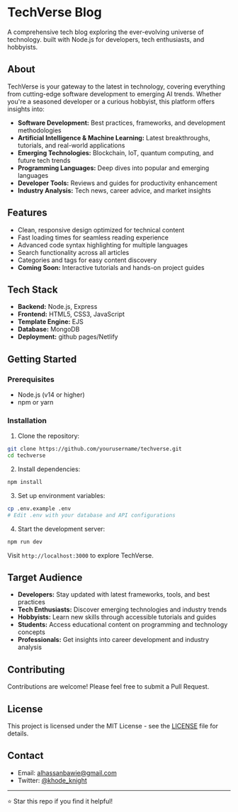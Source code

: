 # TechVerse Blog

A comprehensive tech blog exploring the ever-evolving universe of technology.
 built with Node.js for developers, tech enthusiasts, and hobbyists.

## About

TechVerse is your gateway to the latest in technology, covering everything from cutting-edge software development to emerging AI trends. Whether you're a seasoned developer or a curious hobbyist, this platform offers insights into:

- **Software Development:** Best practices, frameworks, and development methodologies
- **Artificial Intelligence & Machine Learning:** Latest breakthroughs, tutorials, and real-world applications
- **Emerging Technologies:** Blockchain, IoT, quantum computing, and future tech trends
- **Programming Languages:** Deep dives into popular and emerging languages
- **Developer Tools:** Reviews and guides for productivity enhancement
- **Industry Analysis:** Tech news, career advice, and market insights

## Features

- Clean, responsive design optimized for technical content
- Fast loading times for seamless reading experience
- Advanced code syntax highlighting for multiple languages
- Search functionality across all articles
- Categories and tags for easy content discovery
- **Coming Soon:** Interactive tutorials and hands-on project guides

## Tech Stack

- **Backend:** Node.js, Express
- **Frontend:** HTML5, CSS3, JavaScript
- **Template Engine:** EJS
- **Database:** MongoDB
- **Deployment:** github pages/Netlify

## Getting Started

### Prerequisites
- Node.js (v14 or higher)
- npm or yarn

### Installation

1. Clone the repository:
```bash
git clone https://github.com/yourusername/techverse.git
cd techverse
```

2. Install dependencies:
```bash
npm install
```

3. Set up environment variables:
```bash
cp .env.example .env
# Edit .env with your database and API configurations
```

4. Start the development server:
```bash
npm run dev
```

Visit `http://localhost:3000` to explore TechVerse.

## Target Audience

- **Developers:** Stay updated with latest frameworks, tools, and best practices
- **Tech Enthusiasts:** Discover emerging technologies and industry trends
- **Hobbyists:** Learn new skills through accessible tutorials and guides
- **Students:** Access educational content on programming and technology concepts
- **Professionals:** Get insights into career development and industry analysis

## Contributing

Contributions are welcome! Please feel free to submit a Pull Request.

## License

This project is licensed under the MIT License - see the [LICENSE](LICENSE) file for details.

## Contact

- Email: alhassanbawie@gmail.com
- Twitter: [@khode_knight](https://x.com/khode_knight?t=aUj_GUelVadAzphnpdpr7A&s=09)


---

⭐ Star this repo if you find it helpful!